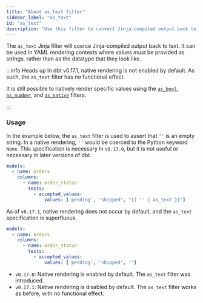 ```yaml
---
title: "About as_text filter"
sidebar_label: "as_text"
id: "as_text"
description: "Use this filter to convert Jinja-compiled output back to text."
---
```


The `as_text` Jinja filter will coerce Jinja-compiled output back to text. It
can be used in YAML rendering contexts where values _must_ be provided as
strings, rather than as the datatype that they look like.

:::info Heads up
In dbt v0.17.1, native rendering is not enabled by default. As such, 
the `as_text` filter has no functional effect.

It is still possible to natively render specific values using the [`as_bool`](as_bool), 
[`as_number`](as_number), and [`as_native`](as_native) filters. 

:::

### Usage

In the example below, the `as_text` filter is used to assert that `''` is an
empty string. In a native rendering, `''` would be coerced to the Python 
keyword `None`. This specification is necessary in `v0.17.0`, but it is not
useful or necessary in later versions of dbt.

<File name='schema.yml'>

```yml
models:
  - name: orders
    columns:
      - name: order_status
        tests:
          - accepted_values:
              values: ['pending', 'shipped', "{{ '' | as_text }}"]

```

</File>

As of `v0.17.1`, native rendering does not occur by default, and the `as_text`
specification is superfluous.

<File name='schema.yml'>

```yml
models:
  - name: orders
    columns:
      - name: order_status
        tests:
          - accepted_values:
              values: ['pending', 'shipped', '']
```

</File>

<Changelog>

* `v0.17.0`: Native rendering is enabled by default. The `as_text` filter was 
introduced.
* `v0.17.1`: Native rendering is disabled by default. The `as_text` filter works
as before, with no functional effect.

</Changelog>
